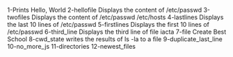 1-Prints Hello, World
2-hellofile Displays the content of /etc/passwd
3-twofiles Displays the content of /etc/passwd /etc/hosts
4-lastlines Displays the last 10 lines of /etc/passwd
5-firstlines Displays the first 10 lines of /etc/passwd
6-third_line Displays the third line of file iacta
7-file Create Best School
8-cwd_state writes the results of ls -la to a file
9-duplicate_last_line
10-no_more_js
11-directories
12-newest_files